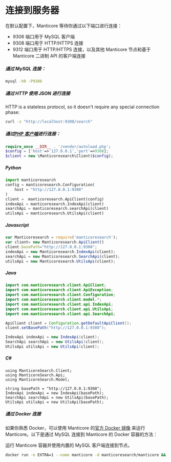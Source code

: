 # 连接到服务器

<!-- example connect -->

在默认配置下，Manticore 等待你通过以下端口进行连接：

- 9306 端口用于 MySQL 客户端
- 9308 端口用于 HTTP/HTTPS 连接
- 9312 端口用于 HTTP/HTTPS 连接，以及其他 Manticore 节点和基于 Manticore 二进制 API 的客户端连接

<!-- intro -->
##### 通过 MySQL 连接：

<!-- request SQL -->
```bash
mysql -h0 -P9306
```

<!-- intro -->

##### 通过 HTTP 使用 JSON 进行连接

<!-- request HTTP -->
HTTP is a stateless protocol, so it doesn't require any special connection phase:

```bash
curl -s "http://localhost:9308/search"
```

<!-- intro -->

##### 通过[PHP 客户端](https://github.com/manticoresoftware/manticoresearch-php)进行连接：

<!-- request PHP -->

```php
require_once __DIR__ . '/vendor/autoload.php';
$config = ['host'=>'127.0.0.1','port'=>9308];
$client = new \Manticoresearch\Client($config);
```
<!-- intro -->
##### Python
<!-- request Python -->
```python
import manticoresearch
config = manticoresearch.Configuration(
    host = "http://127.0.0.1:9308"
)
client =  manticoresearch.ApiClient(config)
indexApi = manticoresearch.IndexApi(client)
searchApi = manticoresearch.searchApi(client)
utilsApi = manticoresearch.UtilsApi(client)
```
<!-- intro -->
##### Javascript
<!-- request Javascript -->
```javascript
var Manticoresearch = require('manticoresearch');
var client= new Manticoresearch.ApiClient()
client.basePath="http://127.0.0.1:9308";
indexApi = new Manticoresearch.IndexApi(client);
searchApi = new Manticoresearch.SearchApi(client);
utilsApi = new Manticoresearch.UtilsApi(client);
```

<!-- intro -->
##### Java
<!-- request Java -->
```java
import com.manticoresearch.client.ApiClient;
import com.manticoresearch.client.ApiException;
import com.manticoresearch.client.Configuration;
import com.manticoresearch.client.model.*;
import com.manticoresearch.client.api.IndexApi;
import com.manticoresearch.client.api.UtilsApi;
import com.manticoresearch.client.api.SearchApi;

ApiClient client = Configuration.getDefaultApiClient();
client.setBasePath("http://127.0.0.1:9308");

IndexApi indexApi = new IndexApi(client);
SearchApi searchApi = new UtilsApi(client);
UtilsApi utilsApi = new UtilsApi(client);
```

<!-- intro -->
##### C#
<!-- request C# -->
```clike
using ManticoreSearch.Client;
using ManticoreSearch.Api;
using ManticoreSearch.Model;

string basePath = "http://127.0.0.1:9308";
IndexApi indexApi = new IndexApi(basePath);
SearchApi searchApi = new UtilsApi(basePath);
UtilsApi utilsApi = new UtilsApi(basePath);
```

<!-- intro -->
##### 通过 Docker 连接
如果你熟悉 Docker，可以使用 Manticore 的[官方 Docker 镜像](https://github.com/manticoresoftware/docker) 来运行 Manticore。以下是通过 MySQL 连接到 Manticore 的 Docker 容器的方法：
<!-- request docker -->
运行 Manticore 容器并使用内置的 MySQL 客户端连接到节点。

```bash
docker run -e EXTRA=1 --name manticore -d manticoresearch/manticore && docker exec -it manticore mysql
```
<!-- end -->
<!-- proofread -->
